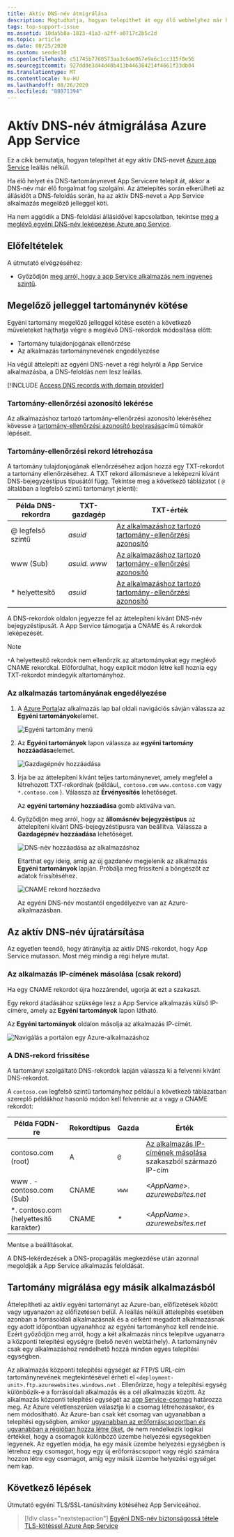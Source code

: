 ```yaml
---
title: Aktív DNS-név átmigrálása
description: Megtudhatja, hogyan telepíthet át egy élő webhelyhez már hozzárendelt egyéni DNS-tartománynevet állásidő nélkül Azure App Service.
tags: top-support-issue
ms.assetid: 10da5b8a-1823-41a3-a2ff-a0717c2b5c2d
ms.topic: article
ms.date: 08/25/2020
ms.custom: seodec18
ms.openlocfilehash: c51745b7760573aa3c6ae067e9a6c1cc315f8e56
ms.sourcegitcommit: 927dd0e3d44d48b413b446384214f4661f33db04
ms.translationtype: MT
ms.contentlocale: hu-HU
ms.lasthandoff: 08/26/2020
ms.locfileid: "88871394"
---
```

# <a name="migrate-an-active-dns-name-to-azure-app-service"></a>Aktív DNS-név átmigrálása Azure App Service

Ez a cikk bemutatja, hogyan telepíthet át egy aktív DNS-nevet [Azure app Service](../app-service/overview.md) leállás nélkül.

Ha élő helyet és DNS-tartománynevet App Servicere telepít át, akkor a DNS-név már élő forgalmat fog szolgálni. Az áttelepítés során elkerülheti az állásidőt a DNS-feloldás során, ha az aktív DNS-nevet a App Service alkalmazás megelőző jelleggel köti.

Ha nem aggódik a DNS-feloldási állásidővel kapcsolatban, tekintse [meg a meglévő egyéni DNS-név leképezése Azure app Service](app-service-web-tutorial-custom-domain.md).

## <a name="prerequisites"></a>Előfeltételek

A útmutató elvégzéséhez:

- Győződjön [meg arról, hogy a app Service alkalmazás nem ingyenes szintű](app-service-web-tutorial-custom-domain.md#checkpricing).

## <a name="bind-the-domain-name-preemptively"></a>Megelőző jelleggel tartománynév kötése

Egyéni tartomány megelőző jelleggel kötése esetén a következő műveleteket hajthatja végre a meglévő DNS-rekordok módosítása előtt:

- Tartomány tulajdonjogának ellenőrzése
- Az alkalmazás tartománynevének engedélyezése

Ha végül áttelepíti az egyéni DNS-nevet a régi helyről a App Service alkalmazásba, a DNS-feloldás nem lesz leállás.

[!INCLUDE [Access DNS records with domain provider](../../includes/app-service-web-access-dns-records.md)]

### <a name="get-domain-verification-id"></a>Tartomány-ellenőrzési azonosító lekérése

Az alkalmazáshoz tartozó tartomány-ellenőrzési azonosító lekéréséhez kövesse a [tartomány-ellenőrzési azonosító beolvasása](app-service-web-tutorial-custom-domain.md#get-domain-verification-id)című témakör lépéseit.

### <a name="create-domain-verification-record"></a>Tartomány-ellenőrzési rekord létrehozása

A tartomány tulajdonjogának ellenőrzéséhez adjon hozzá egy TXT-rekordot a tartomány ellenőrzéséhez. A TXT rekord állomásneve a leképezni kívánt DNS-bejegyzéstípus típusától függ. Tekintse meg a következő táblázatot ( `@` általában a legfelső szintű tartományt jelenti):

| Példa DNS-rekordra | TXT-gazdagép | TXT-érték |
| - | - | - |
| \@ legfelső szintű | _asuid_ | [Az alkalmazáshoz tartozó tartomány-ellenőrzési azonosító](app-service-web-tutorial-custom-domain.md#get-domain-verification-id) |
| www (Sub) | _asuid. www_ | [Az alkalmazáshoz tartozó tartomány-ellenőrzési azonosító](app-service-web-tutorial-custom-domain.md#get-domain-verification-id) |
| \* helyettesítő | _asuid_ | [Az alkalmazáshoz tartozó tartomány-ellenőrzési azonosító](app-service-web-tutorial-custom-domain.md#get-domain-verification-id) |

A DNS-rekordok oldalon jegyezze fel az áttelepíteni kívánt DNS-név bejegyzéstípusát. A App Service támogatja a CNAME és A rekordok leképezését.

> [!NOTE]
> `*`A helyettesítő rekordok nem ellenőrzik az altartományokat egy meglévő CNAME rekordkal. Előfordulhat, hogy explicit módon létre kell hoznia egy TXT-rekordot mindegyik altartományhoz.

### <a name="enable-the-domain-for-your-app"></a>Az alkalmazás tartományának engedélyezése

1. A [Azure Portal](https://portal.azure.com)az alkalmazás lap bal oldali navigációs sávján válassza az **Egyéni tartományok**elemet. 

    ![Egyéni tartomány menü](./media/app-service-web-tutorial-custom-domain/custom-domain-menu.png)

1. Az **Egyéni tartományok** lapon válassza az **egyéni tartomány hozzáadása**elemet.

    ![Gazdagépnév hozzáadása](./media/app-service-web-tutorial-custom-domain/add-host-name-cname.png)

1. Írja be az áttelepíteni kívánt teljes tartománynevet, amely megfelel a létrehozott TXT-rekordnak (például,, `contoso.com` `www.contoso.com` vagy `*.contoso.com` ). Válassza az **Érvényesítés** lehetőséget.

    Az **egyéni tartomány hozzáadása** gomb aktiválva van. 

1. Győződjön meg arról, hogy az **állomásnév bejegyzéstípus** az áttelepíteni kívánt DNS-bejegyzéstípusra van beállítva. Válassza a **Gazdagépnév hozzáadása** lehetőséget.

    ![DNS-név hozzáadása az alkalmazáshoz](./media/app-service-web-tutorial-custom-domain/validate-domain-name-cname.png)

    Eltarthat egy ideig, amíg az új gazdanév megjelenik az alkalmazás **Egyéni tartományok** lapján. Próbálja meg frissíteni a böngészőt az adatok frissítéséhez.

    ![CNAME rekord hozzáadva](./media/app-service-web-tutorial-custom-domain/cname-record-added.png)

    Az egyéni DNS-név mostantól engedélyezve van az Azure-alkalmazásban. 

## <a name="remap-the-active-dns-name"></a>Az aktív DNS-név újratársítása

Az egyetlen teendő, hogy átirányítja az aktív DNS-rekordot, hogy App Service mutasson. Most még mindig a régi helyre mutat.

<a name="info"></a>

### <a name="copy-the-apps-ip-address-a-record-only"></a>Az alkalmazás IP-címének másolása (csak rekord)

Ha egy CNAME rekordot újra hozzárendel, ugorja át ezt a szakaszt. 

Egy rekord átadásához szüksége lesz a App Service alkalmazás külső IP-címére, amely az **Egyéni tartományok** lapon látható.

Az **Egyéni tartományok** oldalon másolja az alkalmazás IP-címét.

![Navigálás a portálon egy Azure-alkalmazáshoz](./media/app-service-web-tutorial-custom-domain/mapping-information.png)

### <a name="update-the-dns-record"></a>A DNS-rekord frissítése

A tartományi szolgáltató DNS-rekordok lapján válassza ki a felvenni kívánt DNS-rekordot.

A `contoso.com` legfelső szintű tartományhoz például a következő táblázatban szereplő példákhoz hasonló módon kell felvennie az a vagy a CNAME rekordot: 

| Példa FQDN-re | Rekordtípus | Gazda | Érték |
| - | - | - | - |
| contoso.com (root) | A | `@` | [Az alkalmazás IP-címének másolása](#info) szakaszból származó IP-cím |
| www \. -contoso.com (Sub) | CNAME | `www` | _&lt;AppName>. azurewebsites.net_ |
| \*. contoso.com (helyettesítő karakter) | CNAME | _\*_ | _&lt;AppName>. azurewebsites.net_ |

Mentse a beállításokat.

A DNS-lekérdezések a DNS-propagálás megkezdése után azonnal megoldják a App Service alkalmazás feloldását.

## <a name="migrate-domain-from-another-app"></a>Tartomány migrálása egy másik alkalmazásból

Áttelepítheti az aktív egyéni tartományt az Azure-ban, előfizetések között vagy ugyanazon az előfizetésen belül. A leállás nélküli áttelepítés esetében azonban a forrásoldali alkalmazásnak és a célként megadott alkalmazásnak egy adott időpontban ugyanahhoz az egyéni tartományhoz kell rendelnie. Ezért győződjön meg arról, hogy a két alkalmazás nincs telepítve ugyanarra a központi telepítési egységre (belső nevén webtárhely). A tartománynév csak egy alkalmazáshoz rendelhető hozzá minden egyes telepítési egységben.

Az alkalmazás központi telepítési egységét az FTP/S URL-cím tartománynevének megtekintésével érheti el `<deployment-unit>.ftp.azurewebsites.windows.net` . Ellenőrizze, hogy a telepítési egység különbözik-e a forrásoldali alkalmazás és a cél alkalmazás között. Az alkalmazás központi telepítési egységét az [app Service-csomag](overview-hosting-plans.md) határozza meg. Az Azure véletlenszerűen választja ki a csomag létrehozásakor, és nem módosítható. Az Azure-ban csak két csomag van ugyanabban a telepítési egységben, amikor [ugyanabban az erőforráscsoportban *és* ugyanabban a régióban hozza létre őket](app-service-plan-manage.md#create-an-app-service-plan), de nem rendelkezik logikai értékkel, hogy a csomagok különböző üzembe helyezési egységekben legyenek. Az egyetlen módja, ha egy másik üzembe helyezési egységben is létrehoz egy csomagot, hogy egy új erőforráscsoport vagy régió számára hozzon létre egy csomagot, amíg egy másik üzembe helyezési egységet nem kap.

## <a name="next-steps"></a>Következő lépések

Útmutató egyéni TLS/SSL-tanúsítvány kötéséhez App Serviceához.

> [!div class="nextstepaction"]
> [Egyéni DNS-név biztonságossá tétele TLS-kötéssel Azure App Service](configure-ssl-bindings.md)
